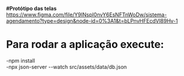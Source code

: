 **#Protótipo das telas**
https://www.figma.com/file/Y9INspI0nvY6EsNFTnWoDw/sistema-agendamento?type=design&node-id=0%3A1&t=bLPnvHFEcdVl89Hv-1
# Para rodar a aplicação execute:
-npm install <br />
-npx json-server --watch src/assets/data/db.json
